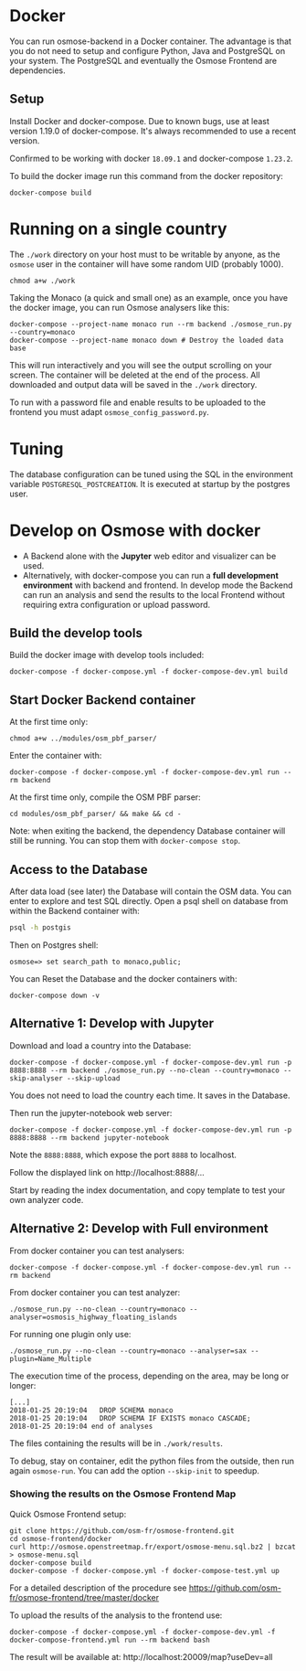 Docker
======

You can run osmose-backend in a Docker container. The advantage is that
you do not need to setup and configure Python, Java and PostgreSQL on
your system. The PostgreSQL and eventually the Osmose Frontend are
dependencies.


Setup
-----

Install Docker and docker-compose. Due to known bugs, use at least
version 1.19.0 of docker-compose. It's always recommended to use a recent
version.

Confirmed to be working with docker `18.09.1` and docker-compose `1.23.2`.

To build the docker image run this command from the docker repository:
```
docker-compose build
```


Running on a single country
===========================

The `./work` directory on your host must to be writable by anyone, as the
`osmose` user in the container will have some random UID (probably 1000).
```
chmod a+w ./work
```

Taking the Monaco (a quick and small one) as an example, once you have
the docker image, you can run Osmose analysers like this:
```
docker-compose --project-name monaco run --rm backend ./osmose_run.py --country=monaco
docker-compose --project-name monaco down # Destroy the loaded data base
```

This will run interactively and you will see the output scrolling on your
screen. The container will be deleted at the end of the process. All
downloaded and output data will be saved in the `./work` directory.

To run with a password file and enable results to be uploaded to the
frontend you must adapt `osmose_config_password.py`.


Tuning
======

The database configuration can be tuned using the SQL in the environment
variable `POSTGRESQL_POSTCREATION`. It is executed at startup by the
postgres user.


Develop on Osmose with docker
=============================

* A Backend alone with the **Jupyter** web editor and visualizer can be
used.
* Alternatively, with docker-compose you can run a **full development
environment** with backend and frontend. In develop mode the Backend can
run an analysis and send the results to the local Frontend without
requiring extra configuration or upload password.


## Build the develop tools

Build the docker image with develop tools included:
```
docker-compose -f docker-compose.yml -f docker-compose-dev.yml build
```


## Start Docker Backend container

At the first time only:
```
chmod a+w ../modules/osm_pbf_parser/
```

Enter the container with:
```
docker-compose -f docker-compose.yml -f docker-compose-dev.yml run --rm backend
```

At the first time only, compile the OSM PBF parser:
```
cd modules/osm_pbf_parser/ && make && cd -
```

Note: when exiting the backend, the dependency Database container will still be
running. You can stop them with `docker-compose stop`.


## Access to the Database

After data load (see later) the Database will contain the OSM data. You
can enter to explore and test SQL directly. Open a psql shell on database
from within the Backend container with:
```sh
psql -h postgis
```

Then on Postgres shell:
```
osmose=> set search_path to monaco,public;
```

You can Reset the Database and the docker containers with:
```
docker-compose down -v
```


## Alternative 1: Develop with Jupyter

Download and load a country into the Database:
```
docker-compose -f docker-compose.yml -f docker-compose-dev.yml run -p 8888:8888 --rm backend ./osmose_run.py --no-clean --country=monaco --skip-analyser --skip-upload
```
You does not need to load the country each time. It saves in the Database.


Then run the jupyter-notebook web server:
```
docker-compose -f docker-compose.yml -f docker-compose-dev.yml run -p 8888:8888 --rm backend jupyter-notebook
```
Note the `8888:8888`, which expose the port `8888` to localhost.

Follow the displayed link on http://localhost:8888/...


Start by reading the index documentation, and copy template to test your
own analyzer code.


## Alternative 2: Develop with Full environment

From docker container you can test analysers:
```
docker-compose -f docker-compose.yml -f docker-compose-dev.yml run --rm backend
```

From docker container you can test analyzer:
```
./osmose_run.py --no-clean --country=monaco --analyser=osmosis_highway_floating_islands
```

For running one plugin only use:
```
./osmose_run.py --no-clean --country=monaco --analyser=sax --plugin=Name_Multiple
```

The execution time of the process, depending on the area, may be long
or longer:
```
[...]
2018-01-25 20:19:04   DROP SCHEMA monaco
2018-01-25 20:19:04   DROP SCHEMA IF EXISTS monaco CASCADE;
2018-01-25 20:19:04 end of analyses
```

The files containing the results will be in `./work/results`.

To debug, stay on container, edit the python files from the outside, then run
again `osmose-run`. You can add the option `--skip-init` to speedup.

### Showing the results on the Osmose Frontend Map

Quick Osmose Frontend setup:
```
git clone https://github.com/osm-fr/osmose-frontend.git
cd osmose-frontend/docker
curl http://osmose.openstreetmap.fr/export/osmose-menu.sql.bz2 | bzcat > osmose-menu.sql
docker-compose build
docker-compose -f docker-compose.yml -f docker-compose-test.yml up
```

For a detailed description of the procedure see
https://github.com/osm-fr/osmose-frontend/tree/master/docker


To upload the results of the analysis to the frontend use:
```
docker-compose -f docker-compose.yml -f docker-compose-dev.yml -f docker-compose-frontend.yml run --rm backend bash
```

The result will be available at: http://localhost:20009/map?useDev=all
